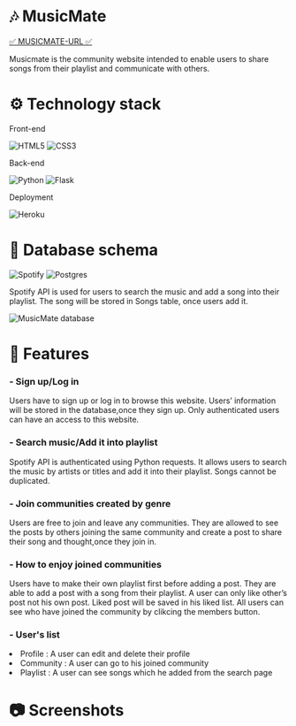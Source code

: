 # 🎶 MusicMate
[✅ MUSICMATE-URL ✅](http://musicmate-by-jenna.herokuapp.com/) 
<p> Musicmate is the community website intended to enable users to share songs from their playlist and communicate with others. </p>


# ⚙️ Technology stack 
<p> Front-end </p>

![HTML5](https://img.shields.io/badge/html5-%23E34F26.svg?style=for-the-badge&logo=html5&logoColor=white)
![CSS3](https://img.shields.io/badge/css3-%231572B6.svg?style=for-the-badge&logo=css3&logoColor=white)

<p> Back-end </p>

![Python](https://img.shields.io/badge/python-3670A0?style=for-the-badge&logo=python&logoColor=ffdd54) 
![Flask](https://img.shields.io/badge/flask-%23000.svg?style=for-the-badge&logo=flask&logoColor=white)

<p> Deployment </p>

![Heroku](https://img.shields.io/badge/heroku-%23430098.svg?style=for-the-badge&logo=heroku&logoColor=white)


# 💾 Database schema 
![Spotify](https://img.shields.io/badge/Spotify-1ED760?style=for-the-badge&logo=spotify&logoColor=white) 
![Postgres](https://img.shields.io/badge/postgres-%23316192.svg?style=for-the-badge&logo=postgresql&logoColor=white)

<p> Spotify API is used for users to search the music and add a song into their playlist. The song will be stored in Songs table, once users add it. </p>

![MusicMate database](https://user-images.githubusercontent.com/92393205/159374165-8c68c340-7000-4416-8b9b-4fa8285f6e90.png)


# 🔧 Features
### - Sign up/Log in
<p> Users have to sign up or log in to browse this website. Users’ information will be stored in the database,once they sign up. Only authenticated users can have an access to this website. </p>

### - Search music/Add it into playlist
<p> Spotify API is authenticated using Python requests. It allows users to search the music by artists or titles and add it into their playlist. Songs cannot be duplicated. </p>

### - Join communities created by genre
<p> Users are free to join and leave any communities. They are allowed to see the posts by others joining the same community and create a post to share their song and thought,once they join in. </p>

### - How to enjoy joined communities
<p> Users have to make their own playlist first before adding a post. They are able to add a post with a song from their playlist. A user can only like other’s post not his own post. Liked post will be saved in his liked list. All users can see who have joined the community by clikcing the members button. </p>

### - User's list
<li> Profile : A user can edit and delete their profile </li>
<li> Community : A user can go to his joined community </li>
<li> Playlist : A user can see songs which he added from the search page </li>

# 📷 Screenshots
